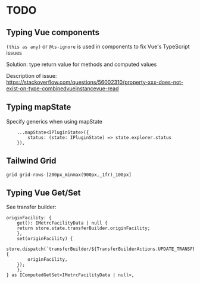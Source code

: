 # TODO

## Typing Vue components

`(this as any)` or `@ts-ignore` is used in components to fix Vue's TypeScript issues

Solution: type return value for methods and computed values

Description of issue: https://stackoverflow.com/questions/56002310/property-xxx-does-not-exist-on-type-combinedvueinstancevue-read

## Typing mapState

Specify generics when using mapState

```
    ...mapState<IPluginState>({
        status: (state: IPluginState) => state.explorer.status
    }),
```

## Tailwind Grid

`grid grid-rows-[200px_minmax(900px,_1fr)_100px]`

## Typing Vue Get/Set

See transfer builder:

```
originFacility: {
    get(): IMetrcFacilityData | null {
    return store.state.transferBuilder.originFacility;
    },
    set(originFacility) {
    store.dispatch(`transferBuilder/${TransferBuilderActions.UPDATE_TRANSFER_DATA}`, {
        originFacility,
    });
    },
} as IComputedGetSet<IMetrcFacilityData | null>,
```
